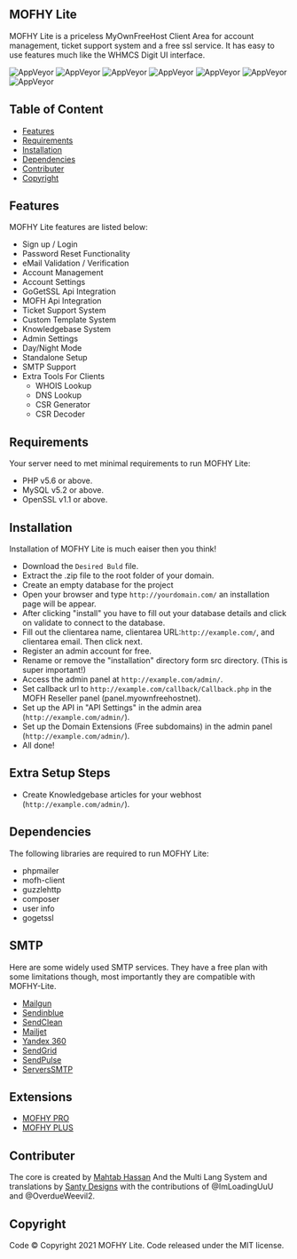 ## MOFHY Lite
MOFHY Lite is a priceless MyOwnFreeHost Client Area for account management, ticket support system and a free ssl service. It has easy to use features much like the WHMCS Digit UI interface. 

![AppVeyor](https://img.shields.io/badge/Licence-MIT-lightgrey)
![AppVeyor](https://img.shields.io/badge/Version-v1.0.5-lightgrey)
![AppVeyor](https://img.shields.io/badge/Build-passed-lightgreen)
![AppVeyor](https://img.shields.io/badge/Dependencies-php-lightgrey)
![AppVeyor](https://img.shields.io/badge/Dependencies-mysql-lightgrey)
![AppVeyor](https://img.shields.io/badge/Interface-Digit-lightgrey)
![AppVeyor](https://img.shields.io/badge/Development-Discontinued-lightgrey) 

## Table of Content 
- [Features](#features)
- [Requirements](#requirements) 
- [Installation](#installation)
- [Dependencies](#dependencies)
- [Contributer](#contributer)
- [Copyright](#copyright)

## Features
MOFHY Lite features are listed below:
- Sign up / Login 
- Password Reset Functionality
- eMail Validation / Verification 
- Account Management 
- Account Settings 
- GoGetSSL Api Integration 
- MOFH Api Integration 
- Ticket Support System 
- Custom Template System 
- Knowledgebase System
- Admin Settings
- Day/Night Mode
- Standalone Setup 
- SMTP Support 
- Extra Tools For Clients
  - WHOIS Lookup
  - DNS Lookup
  - CSR Generator
  - CSR Decoder

## Requirements
Your server need to met minimal requirements to run MOFHY Lite:
- PHP v5.6 or above.
- MySQL v5.2 or above.
- OpenSSL v1.1 or above. 

## Installation 
Installation of MOFHY Lite is much eaiser then you think!
- Download the ```Desired Buld``` file. 
- Extract the .zip file to the root folder of your domain. 
- Create an empty database for the project
- Open your browser and type ```http://yourdomain.com/``` an installation page will be appear. 
- After clicking "install" you have to fill out your database details and click on validate to connect to the database. 
- Fill out the clientarea name, clientarea URL:```http://example.com/```, and clientarea email. Then click next. 
- Register an admin account for free. 
- Rename or remove the "installation" directory form src directory. (This is super important!)
- Access the admin panel at ```http://example.com/admin/```. 
- Set callback url to ```http://example.com/callback/Callback.php``` in the MOFH Reseller panel (panel.myownfreehostnet).
- Set up the API in "API Settings" in the admin area (```http://example.com/admin/```).
- Set up the Domain Extensions (Free subdomains) in the admin panel (```http://example.com/admin/```).
- All done! 

## Extra Setup Steps
- Create Knowledgebase articles for your webhost (```http://example.com/admin/```).

## Dependencies
The following libraries are required to run MOFHY Lite:
- phpmailer
- mofh-client
- guzzlehttp
- composer
- user info
- gogetssl

## SMTP
Here are some widely used SMTP services. They have a free plan with some limitations though, most importantly they are compatible with MOFHY-Lite.
- [Mailgun](https://www.mailgun.com/)
- [Sendinblue](https://sendinblue.com/)
- [SendClean](https://sendclean.com/)
- [Mailjet](https://mailjet.com/)
- [Yandex 360](https://360.yandex.com)
- [SendGrid](https://sendgrid.com/free/)
- [SendPulse](https://sendpulse.com/features/smtp)
- [ServersSMTP](https://serversmtp.com/get-free-emails/)

## Extensions
- [MOFHY PRO](https://getmofhy.eu.org)
- [MOFHY PLUS](https://mofhyplus.rf.gd)

## Contributer
The core is created by [Mahtab Hassan](https://github.com/mahtab2003)
And the Multi Lang System and translations by [Santy Designs](https://santydesigns.com) with the contributions of @ImLoadingUuU and @OverdueWeevil2.

## Copyright
Code ©️ Copyright 2021 MOFHY Lite. Code released under the MIT license.